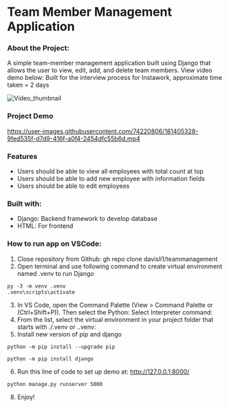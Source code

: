 # Team Member Management Application

### About the Project:
A simple team-member management application built using Django that allows the user to view, edit, add, and delete team members. View video demo below:
Built for the interview process for Instawork, approximate time taken = 2 days

![Video_thumbnail](https://user-images.githubusercontent.com/74220806/181405393-094ba0e6-a0b5-4da3-8e93-dfe9b1161b35.png)

### Project Demo
https://user-images.githubusercontent.com/74220806/181405328-9fed535f-d7d9-416f-a0f4-2454dfc55b6d.mp4

### Features
* Users should be able to view all employees with total count at top
* Users should be able to add new employee with information fields
* Users should be able to edit employees

### Built with:
* Django: Backend framework to develop database
* HTML: For frontend

### How to run app on VSCode:
1. Close repository from Github: gh repo clone davisli1/teammanagement
2. Open terminal and use following command to create virtual environment named .venv to run Django 
```
py -3 -m venv .venv
.venv\scripts\activate
```
3. In VS Code, open the Command Palette (View > Command Palette or (Ctrl+Shift+P)). Then select the Python: Select Interpreter command:
4. From the list, select the virtual environment in your project folder that starts with ./.venv or .\.venv:
5. Install new version of pip and django
```
python -m pip install --upgrade pip
```
```
python -m pip install django
```
6. Run this line of code to set up demo at: http://127.0.0.1:8000/
```
python manage.py runserver 5000
```
8. Enjoy!
